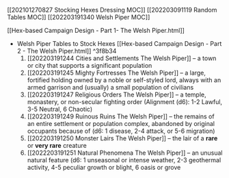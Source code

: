  [[202101270827 Stocking Hexes Dressing MOC]]
 [[202203091119 Random Tables MOC]]
 [[202203191340 Welsh Piper MOC]]
 
 [[Hex-based Campaign Design - Part 1- The Welsh Piper.html]]
- Welsh Piper Tables to Stock Hexes [[Hex-based Campaign Design - Part 2 - The Welsh Piper.html]] ^3f8b34
	1.  [[202203191244 Cities and Settlements The Welsh Piper]]   – a town or city that supports a significant population
	2. [[202203191245 Mighty Fortresses The Welsh Piper]] – a large, fortified holding owned by a noble or self-styled lord, always with an armed garrison and (usually) a small population of civilians
	3.  [[202203191247 Religious Orders The Welsh Piper]] – a temple, monastery, or non-secular fighting order (Alignment (d6): 1-2 Lawful, 3-5 Neutral, 6 Chaotic)
	4. [[202203191249 Ruinous Ruins The Welsh Piper]] – the remains of an entire settlement or population complex, abandoned by original occupants because of (d6: 1 disease, 2-4 attack, or 5-6 migration)
	5. [[202203191250 Monster Lairs The Welsh Piper]]   – the lair of a **rare** or **very rare** creature
	6.  [[2022203191251 Natural Phenomena The Welsh Piper]]    – an unusual natural feature (d6: 1 unseasonal or intense weather, 2-3 geothermal activity, 4-5 peculiar growth or blight, 6 oasis or grove